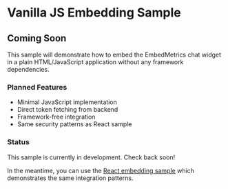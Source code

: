 # Vanilla JS Embedding Sample

## Coming Soon

This sample will demonstrate how to embed the EmbedMetrics chat widget in a plain HTML/JavaScript application without any framework dependencies.

### Planned Features

- Minimal JavaScript implementation
- Direct token fetching from backend
- Framework-free integration
- Same security patterns as React sample

### Status

This sample is currently in development. Check back soon!

In the meantime, you can use the [React embedding sample](../react-embedding/) which demonstrates the same integration patterns.
